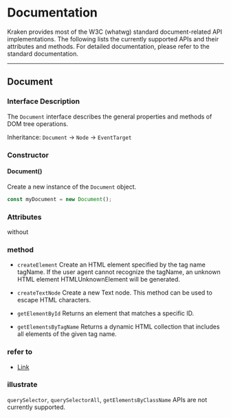 # Documentation

Kraken provides most of the W3C (whatwg) standard document-related API implementations.
The following lists the currently supported APIs and their attributes and methods. For detailed documentation, please refer to the standard documentation.

---

## Document

### Interface Description

The `Document` interface describes the general properties and methods of DOM tree operations.

Inheritance: `Document` → `Node` → `EventTarget`

### Constructor

#### Document()

Create a new instance of the `Document` object.

```js
const myDocument = new Document();
```

### Attributes

without

### method

- `createElement`
  Create an HTML element specified by the tag name tagName. If the user agent cannot recognize the tagName, an unknown HTML element HTMLUnknownElement will be generated.

- `createTextNode`
  Create a new Text node. This method can be used to escape HTML characters.

- `getElementById`
  Returns an element that matches a specific ID.

- `getElementsByTagName`
  Returns a dynamic HTML collection that includes all elements of the given tag name.

### refer to

- [Link](https://developer.mozilla.org/zh-CN/docs/Web/API/document)

### illustrate

`querySelector`, `querySelectorAll`, `getElementsByClassName` APIs are not currently supported.
